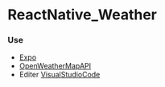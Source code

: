 # ReactNative_Weather

### Use
* [Expo](https://expo.io)
* [OpenWeatherMapAPI](https://openweathermap.org/api)
* Editer [VisualStudioCode](https://code.visualstudio.com)
